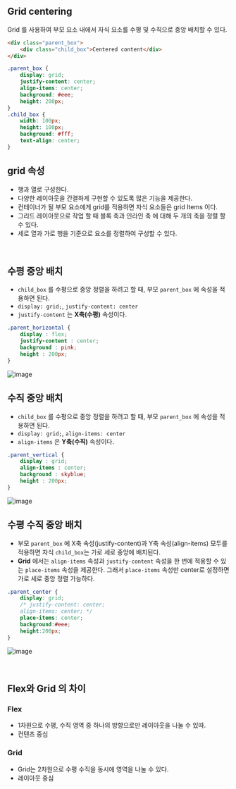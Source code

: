 ## Grid centering

Grid 를 사용하여 부모 요소 내에서 자식 요소를 수평 및 수직으로 중앙 배치할 수 있다.

```html
<div class="parent_box">
	<div class="child_box">Centered content</div>
</div>
```
```css
.parent_box {
	display: grid;	
	justify-content: center;
	align-items: center;
	background: #eee;
	height: 200px;
}
.child_box {
	width: 100px;
	height: 100px;
	background: #fff;
	text-align: center;
}
```

## grid 속성
- 행과 열로 구성한다.
- 다양한 레이아웃을 간결하게 구현할 수 있도록 많은 기능을 제공한다.
- 컨테이너가 될 부모 요소에게 grid를 적용하면 자식 요소들은 grid Items 이다.
- 그리드 레이아웃으로 작업 할 때 블록 축과 인라인 축 에 대해 두 개의 축을 정렬 할 수 있다.
- 세로 열과 가로 행을 기준으로 요소를 정렬하여 구성할 수 있다.

<br>

## 수평 중앙 배치

-  `child_box` 를 수평으로 중앙 정렬을 하려고 할 때, 부모 `parent_box` 에 속성을 적용하면 된다.
-  `display: grid;`,  `justify-content: center`
-  `justify-content` 는 **X축(수평)** 속성이다.

```css
.parent_horizontal {
	display : flex;
	justify-content : center;
	background : pink;
	height : 200px;
}
``` 

![image](https://user-images.githubusercontent.com/47467774/119782445-2c123880-bf07-11eb-8f53-d6e0c337260e.png)



## 수직 중앙 배치

-  `child_box` 를 수평으로 중앙 정렬을 하려고 할 때, 부모 `parent_box` 에 속성을 적용하면 된다.
-  `display: grid;`,  `align-items: center`
-  `align-items` 은 **Y축(수직)** 속성이다.

  
```css
.parent_vertical {
	display : grid;
	align-items : center;
	background : skyblue;
	height : 200px;
}
```

![image](https://user-images.githubusercontent.com/47467774/119782475-35030a00-bf07-11eb-9a66-e210b6f45266.png)


## 수평 수직 중앙 배치

- 부모 `parent_box` 에 X축 속성(justify-content)과 Y축 속성(align-items) 모두를 적용하면 자식 `child_box`는 가로 세로 중앙에 배치된다.
- **Grid** 에서는 `align-items` 속성과 `justify-content` 속성을 한 번에 적용할 수 있는 `place-items` 속성을 제공한다. 그래서 `place-items` 속성만 center로 설정하면 가로 세로 중앙 정렬 가능하다.
  

```css
.parent_center {
	display: grid;
	/* justify-content: center;
	align-items: center; */
	place-items: center;
	background:#eee;
	height:200px;
}
```

![image](https://user-images.githubusercontent.com/47467774/119782520-3fbd9f00-bf07-11eb-845a-0fb226df9f58.png)


<br>

## Flex와 Grid 의 차이

### Flex
- 1차원으로 수평, 수직 영역 중 하나의 방향으로만 레이아웃을 나눌 수 있따.
- 컨텐츠 중심

### Grid
- Grid는 2차원으로 수평 수직을 동시에 영역을 나눌 수 있다.
- 레이아웃 중심